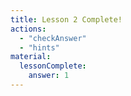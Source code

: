 ```yaml
---
title: Lesson 2 Complete!
actions:
  - "checkAnswer"
  - "hints"
material:
  lessonComplete:
    answer: 1
---
```

